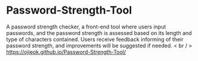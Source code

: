 # Password-Strength-Tool
A password strength checker, a front-end tool where users input passwords, and the password strength is assessed based on its length and type of characters contained. Users receive feedback informing of their password strength, and improvements will be suggested if needed. 
< br / > https://ojieok.github.io/Password-Strength-Tool/
